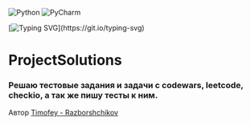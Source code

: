 ![Python](https://img.shields.io/badge/python-3670A0?style=for-the-badge&logo=python&logoColor=ffdd54) ![PyCharm](https://img.shields.io/badge/pycharm-143?style=for-the-badge&logo=pycharm&logoColor=black&color=black&labelColor=green)

[![Typing SVG](https://readme-typing-svg.herokuapp.com?color=%2336BCF7&lines=Hi,+I'am+a+Python+developer.)](https://git.io/typing-svg)

# ProjectSolutions
### Решаю тестовые задания и задачи с codewars, leetcode, checkio, а так же пишу тесты к ним.

Автор
[Timofey - Razborshchikov](https://github.com/Timofey3085)
